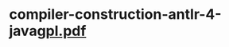 # compiler-construction-antlr-4-java[gpl.pdf](https://github.com/code-never-lie/compiler-construction-antlr-4-java/files/8516445/gpl.pdf)
